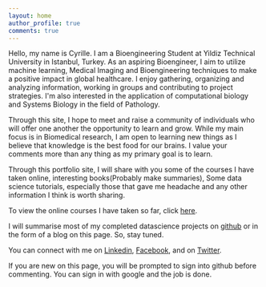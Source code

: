 ```yaml
---
layout: home
author_profile: true
comments: true
---
```


Hello, my name is Cyrille. I am a Bioengineering Student at Yildiz Technical University in Istanbul, Turkey. As an aspiring Bioengineer, I aim to utilize machine learning, Medical Imaging and Bioengineering techniques to make a positive impact in global healthcare. I enjoy gathering, organizing and analyzing information, working in groups and contributing to project strategies. I'm also interested in the application of computational biology and Systems Biology in the field of Pathology.

Through this site, I hope to meet and raise a community of individuals who will offer one another the opportunity to learn and grow. While my main focus is in Biomedical research, I am open to learning new things as I believe that knowledge is the best food for our brains. I value your comments more than any thing as my primary goal is to learn. 

Through this portfolio site, I will share with you some of the courses I have taken online, interesting books(Probably make summaries), Some data science tutorials, especially those that gave me headache and any other information I think is worth sharing. 

To view the online courses I have taken so far, click [here](https://cyrillemesue.github.io/Courses/).

I will summarise most of my completed datascience projects on [github](https://github.com/CyrilleMesue) or in the form of a blog on this page. So, stay tuned.

You can connect with me on [Linkedin](https://www.linkedin.com/in/cyrille-mesue-njume-3a448a184/), [Facebook](https://m.facebook.com/home.php), and on [Twitter](https://twitter.com/home).

If you are new on this page, you will be prompted to sign into github before commenting. You can sign in with google and the job is done. 

